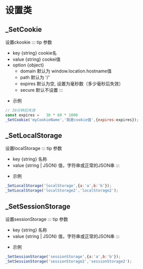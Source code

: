 # 设置类

## _SetCookie
 设置ckookie
::: tip 参数
+ key {string} cookie名
+ value {string} cookei值
+ option {object}
    - domain  默认为 window.location.hostname值
    - path  默认为 '/'
    - expires 默认为空, 设置为毫秒数（多少毫秒后失效）
    - secure  默认不设置
:::

- 示例
``` javascript
// 30分钟后失效
const expires =   30 * 60 * 1000
_SetCookie('myCookieName','我是cookie值',{expires:expires});
```

## _SetLocalStorage
 设置localStorage
::: tip 参数
+ key {string} 名称
+ value {string | JSON} 值，字符串或正常的JSON串
:::

- 示例
``` javascript
_SetLocalStorage('localStorage',{a:'a',b:'b'});
_SetLocalStorage('localStorage2','localStorage2');
```

## _SetSessionStorage
 设置sessionStorage
::: tip 参数
+ key {string} 名称
+ value {string | JSON} 值，字符串或正常的JSON串
:::

- 示例
``` javascript
_SetSessionStorage('sessionStorage',{a:'a',b:'b'});
_SetSessionStorage('sessionStorage2','sessionStorage2');
```